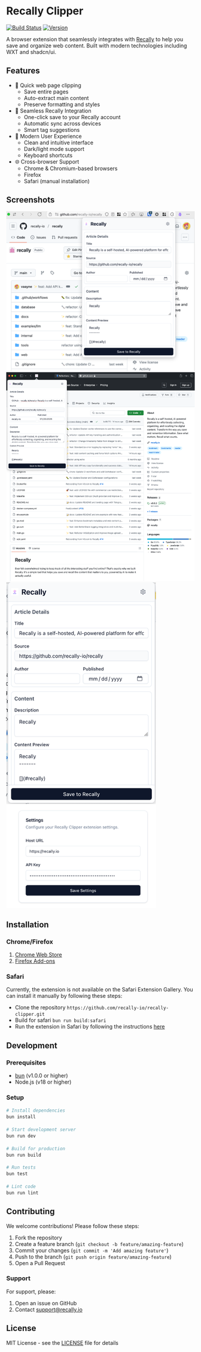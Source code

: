 # Recally Clipper

[![Build Status](https://github.com/recally-io/recally-clipper/workflows/CI/badge.svg)](https://github.com/recally-io/recally-clipper/actions)
[![Version](https://img.shields.io/github/v/release/recally-io/recally-clipper)](https://github.com/recally-io/recally-clipper/releases)

A browser extension that seamlessly integrates with [Recally](https://recally.io) to help you save and organize web content. Built with modern technologies including WXT and shadcn/ui.

## Features

- 🚀 Quick web page clipping
  - Save entire pages
  - Auto-extract main content
  - Preserve formatting and styles
- 💾 Seamless Recally Integration
  - One-click save to your Recally account
  - Automatic sync across devices
  - Smart tag suggestions
- 🎨 Modern User Experience
  - Clean and intuitive interface
  - Dark/light mode support
  - Keyboard shortcuts
- 🌐 Cross-browser Support
  - Chrome & Chromium-based browsers
  - Firefox
  - Safari (manual installation)

## Screenshots

<img src="./docs/images/firefox-chrome.png" width="600" alt="Firefox/Chrome" />
<img src="./docs/images/safari-mac.png" width="600" alt="Safari Mac" />

<img src="./docs/images/popup-page.png" width="400" alt="Popup Page" />
<img src="./docs/images/options-page.png" width="400" alt="Options Page" />

## Installation

### Chrome/Firefox
1. [Chrome Web Store](https://chrome.google.com/webstore/detail/heblpkdddipfjdpdgikoledoecohoepp)
2. [Firefox Add-ons](https://addons.mozilla.org/addon/recally-clipper/)

### Safari

Currently, the extension is not available on the Safari Extension Gallery. You can install it manually by following these steps:
- Clone the repository `https://github.com/recally-io/recally-clipper.git`
- Build for safari `bun run build:safari`
- Run the extension in Safari by following the instructions [here](https://developer.apple.com/documentation/safariservices/safari_app_extensions/building_a_safari_app_extension)

## Development

### Prerequisites
- [bun](https://bun.sh/) (v1.0.0 or higher)
- Node.js (v18 or higher)

### Setup
```bash
# Install dependencies
bun install

# Start development server
bun run dev

# Build for production
bun run build

# Run tests
bun test

# Lint code
bun run lint
```

## Contributing

We welcome contributions! Please follow these steps:

1. Fork the repository
2. Create a feature branch (`git checkout -b feature/amazing-feature`)
3. Commit your changes (`git commit -m 'Add amazing feature'`)
4. Push to the branch (`git push origin feature/amazing-feature`)
5. Open a Pull Request

### Support

For support, please:
1. Open an issue on GitHub
2. Contact support@recally.io

## License

MIT License - see the [LICENSE](LICENSE) file for details
